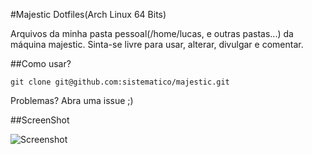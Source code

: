 #Majestic Dotfiles(Arch Linux 64 Bits)

Arquivos da minha pasta pessoal(/home/lucas, e outras pastas...) da máquina majestic.
Sinta-se livre para usar, alterar, divulgar e comentar.

##Como usar?
    
    git clone git@github.com:sistematico/majestic.git

Problemas? Abra uma issue ;)

##ScreenShot

![Screenshot][screenshot]

[screenshot]: https://raw.githubusercontent.com/sistematico/majestic/master/screenshot.png "Screenshot"